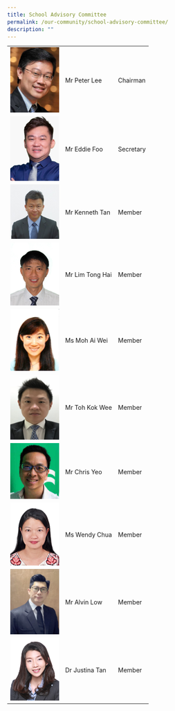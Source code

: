 ```yaml
---
title: School Advisory Committee
permalink: /our-community/school-advisory-committee/
description: ""
---
```


<table>
<tbody>
  <tr>
    <td><img src="/images/SAC/Peter%20Lee.jpg" style="width:113px; height:150"></td>
    <td>Mr Peter Lee</td>
    <td>Chairman</td>
  </tr>
  <tr>
    <td><img src="/images/School%20Leaders/Eddie%20Foo5.jpg" style="width:113px; height:150"></td>
    <td>Mr Eddie Foo</td>
    <td>Secretary</td>
  </tr>
  <tr>
    <td><img src="/images/SAC/Kenneth%20Tan.jpg" alt="Image" style="width:113px; height:150"></td>
    <td>Mr Kenneth Tan</td>
    <td>Member</td>
  </tr>
  <tr>
    <td><img src="/images/SAC/Lim%20Tong%20Hai.jpg" alt="Image" style="width:113px; height:150"></td>
    <td>Mr Lim Tong Hai</td>
    <td>Member</td>
  </tr>
  <tr>
    <td><img src="/images/SAC/Moh%20Ai%20Wei.png" alt="Image" style="width:113px; height:150"></td>
    <td>Ms Moh Ai Wei</td>
    <td>Member</td>
  </tr>
  <tr>
    <td><img src="/images/SAC/Toh%20Kok%20Wee.jpg" alt="Image" style="width:113px; height:150"></td>
    <td>Mr Toh Kok Wee</td>
    <td>Member</td>
  </tr>
  <tr>
    <td><img src="/images/SAC/Chris%20Yeo.jpg" alt="Image" style="width:113px; height:150"></td>
    <td>Mr Chris Yeo</td>
    <td>Member</td>
  </tr>
  <tr>
    <td><img src="/images/SAC/Wendy%20Chua.jpg" alt="Image" style="width:113px; height:150"></td>
    <td>Ms Wendy Chua</td>
    <td>Member</td>
  </tr>
  <tr>
    <td><img src="/images/SAC/Alvin%20Low.jpg" alt="Image" style="width:113px; height:150"></td>
    <td>Mr Alvin Low</td>
    <td>Member</td>
  </tr>
  <tr>
    <td><img src="/images/SAC/Justina%20Tan.jpg" alt="Image" style="width:113px; height:150"></td>
    <td>Dr Justina Tan</td>
    <td>Member</td>
  </tr>
</tbody>
</table>